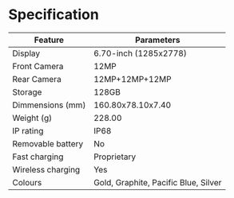# Specification
Feature | Parameters
------- | ----------
Display | 6.70-inch (1285x2778)
Front Camera | 12MP
Rear Camera | 12MP+12MP+12MP
Storage | 128GB
Dimmensions (mm) | 160.80x78.10x7.40
Weight (g) | 228.00
IP rating | IP68
Removable battery | No
Fast charging | Proprietary
Wireless charging | Yes
Colours | Gold, Graphite, Pacific Blue, Silver
